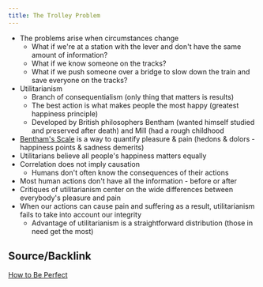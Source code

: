 ```yaml
---
title: The Trolley Problem
---
```


- The problems arise when circumstances change
    - What if we're at a station with the lever and don't have the same amount of information?
    - What if we know someone on the tracks?
    - What if we push someone over a bridge to slow down the train and save everyone on the tracks?
- Utilitarianism
    - Branch of consequentialism (only thing that matters is results)
    - The best action is what makes people the most happy (greatest happiness principle)
    - Developed by British philosophers Bentham (wanted himself studied and preserved after death) and Mill (had a rough childhood
- [Bentham's Scale](./bentham-scale.md) is a way to quantify pleasure & pain (hedons & dolors - happiness points & sadness demerits)
- Utilitarians believe all people's happiness matters equally
- Correlation does not imply causation
    - Humans don't often know the consequences of their actions
- Most human actions don't have all the information - before or after
- Critiques of utilitarianism center on the wide differences between everybody's pleasure and pain
- When our actions can cause pain and suffering as a result, utilitarianism fails to take into account our integrity
    - Advantage of utilitarianism is a straightforward distribution (those in need get the most)

## Source/Backlink

[How to Be Perfect](./book-schur-2023.mdx)
